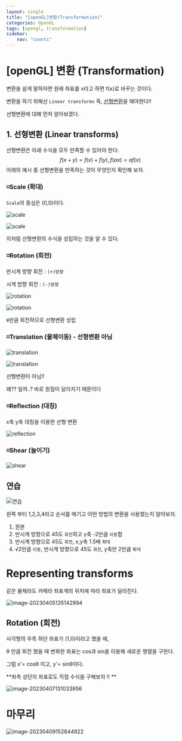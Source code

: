 ```yaml
---
layout: single
title: "[openGL]변환(Transformation)"
categories: OpenGL
tags: [opengl, transformation]
sidebar:
    nav: "counts"
---
```


# [openGL] 변환 (Transformation)

변환을 쉽게 말하자면  원래 좌표를 x라고 하면 f(x)로 바꾸는 것이다.

변환을 하기 위해선 `Linear transforms` 즉, <u>선형변환</u>을 해야한다!!

선형변환에 대해 먼저 알아보겠다.

## 1. 선형변환 (Linear transforms)

선형변환은 아래 수식을 모두 만족할 수 있어야 한다. 
$$
f(x+y)=f(x)+f(y),
f(ax)=af(x)
$$
아래의 예시 중 선형변환을 만족하는 것이 무엇인지 확인해 보자.



### ◽Scale (확대)

`Scale`의 중심은 (0,0)이다.

![scale]({{site.url}}\images\2023-04-05-gl3\scale.PNG)

![scale]({{site.url}}\images\2023-04-05-gl3\scale-1680657142103-2.PNG)

이처럼 선형변환의 수식을 성립하는 것을 알 수 있다.



### ◽Rotation (회전)

반시계 방향 회전 : `(+)방향`

시계 방향 회전 : `(-)방향`

![rotation]({{site.url}}\images\2023-04-05-gl3\rotation.PNG)

![rotation]({{site.url}}\images\2023-04-05-gl3\rotation-1680657364354-5.PNG)

`θ`만큼 회전하므로 선형변환 성립



### ◽Translation (물체이동) - 선형변환 아님

![translation]({{site.url}}\images\2023-04-05-gl3\translation.PNG)

![translation]({{site.url}}\images\2023-04-05-gl3\translation-1680657591539-8.PNG)

선형변환이 아님!!

왜?? 일까..?  바로 원점이 달라지기 때문이다



### ◽Reflection (대칭)

x축 y축 대칭을 이용한 선형 변환 

![reflection]({{site.url}}\images\2023-04-05-gl3\reflection.PNG)



### ◽Shear (늘이기)

![shear]({{site.url}}\images\2023-04-05-gl3\shear.PNG)



## 연습

![연습]({{site.url}}\images\2023-04-05-gl3\연습.PNG)

왼쪽 부터 1,2,3,4라고 순서를 매기고 어떤 방법의 변환을 사용했는지 알아보자.

1. 원본
2. 반시계 방향으로 45도 `회전`하고 y축 -2만큼 `이동`함
3. 반시계 방향으로 45도 `회전`,  x,y축 1.5배 `확대`
4. √2만큼 `이동`, 반시계 방향으로 45도 `회전`,  y축만 2만큼 `확대` 



# Representing transforms

같은 물체라도 카메라 좌표계의 위치에 따라 좌표가 달라진다.

![image-20230405135142994]({{site.url}}\images\2023-04-05-gl3\image-20230405135142994.png)

## Rotation (회전)

사각형의 우측 하단 좌표가 (1,0)이라고 했을 때,

θ 만큼 회전 했을 때 변화한 좌표는 cos과 sin을 이용해 새로운 행렬을 구한다.

그럼 x'= cosθ 이고, y'= sinθ이다. 

**좌측 상단의 좌표로도 직접 수식을 구해보자 !! **

![image-20230407131033956]({{site.url}}/images/2023-04-05-gl1/image-20230407131033956.png)



# 마무리

![image-20230409152844922]({{site.url}}/images/2023-04-05-gl3/image-20230409152844922.png)

